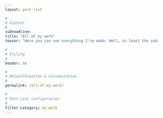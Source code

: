```yaml
---
layout: post-list

#
# Content
#
subheadline: 
title: "All of my work"
teaser: "Here you can see everything I've made. Well, at least the subset that I've put up."

#
# Styling
#
header: no

#
# Metainformation & Customization
#
permalink: /all-of-my-work/

#
# Post List configuration
#
filter-category: my-work
---
```


